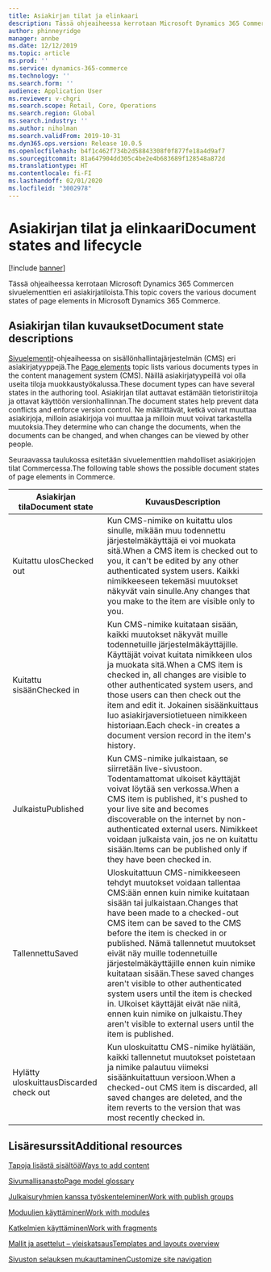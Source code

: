 ```yaml
---
title: Asiakirjan tilat ja elinkaari
description: Tässä ohjeaiheessa kerrotaan Microsoft Dynamics 365 Commercen sivuelementtien eri asiakirjatiloista.
author: phinneyridge
manager: annbe
ms.date: 12/12/2019
ms.topic: article
ms.prod: ''
ms.service: dynamics-365-commerce
ms.technology: ''
ms.search.form: ''
audience: Application User
ms.reviewer: v-chgri
ms.search.scope: Retail, Core, Operations
ms.search.region: Global
ms.search.industry: ''
ms.author: niholman
ms.search.validFrom: 2019-10-31
ms.dyn365.ops.version: Release 10.0.5
ms.openlocfilehash: b4f1c462f734b2d58843308f0f877fe18a4d9af7
ms.sourcegitcommit: 81a647904dd305c4be2e4b683689f128548a872d
ms.translationtype: HT
ms.contentlocale: fi-FI
ms.lasthandoff: 02/01/2020
ms.locfileid: "3002978"
---
```

# <a name="document-states-and-lifecycle"></a><span data-ttu-id="37bda-103">Asiakirjan tilat ja elinkaari</span><span class="sxs-lookup"><span data-stu-id="37bda-103">Document states and lifecycle</span></span>


[!include [banner](includes/banner.md)]

<span data-ttu-id="37bda-104">Tässä ohjeaiheessa kerrotaan Microsoft Dynamics 365 Commercen sivuelementtien eri asiakirjatiloista.</span><span class="sxs-lookup"><span data-stu-id="37bda-104">This topic covers the various document states of page elements in Microsoft Dynamics 365 Commerce.</span></span>

## <a name="document-state-descriptions"></a><span data-ttu-id="37bda-105">Asiakirjan tilan kuvaukset</span><span class="sxs-lookup"><span data-stu-id="37bda-105">Document state descriptions</span></span>

<span data-ttu-id="37bda-106">[Sivuelementit](page-elements-overview.md)-ohjeaiheessa on sisällönhallintajärjestelmän (CMS) eri asiakirjatyyppejä.</span><span class="sxs-lookup"><span data-stu-id="37bda-106">The [Page elements](page-elements-overview.md) topic lists various documents types in the content management system (CMS).</span></span> <span data-ttu-id="37bda-107">Näillä asiakirjatyypeillä voi olla useita tiloja muokkaustyökalussa.</span><span class="sxs-lookup"><span data-stu-id="37bda-107">These document types can have several states in the authoring tool.</span></span> <span data-ttu-id="37bda-108">Asiakirjan tilat auttavat estämään tietoristiriitoja ja ottavat käyttöön versionhallinnan.</span><span class="sxs-lookup"><span data-stu-id="37bda-108">The document states help prevent data conflicts and enforce version control.</span></span> <span data-ttu-id="37bda-109">Ne määrittävät, ketkä voivat muuttaa asiakirjoja, milloin asiakirjoja voi muuttaa ja milloin muut voivat tarkastella muutoksia.</span><span class="sxs-lookup"><span data-stu-id="37bda-109">They determine who can change the documents, when the documents can be changed, and when changes can be viewed by other people.</span></span>

<span data-ttu-id="37bda-110">Seuraavassa taulukossa esitetään sivuelementtien mahdolliset asiakirjojen tilat Commercessa.</span><span class="sxs-lookup"><span data-stu-id="37bda-110">The following table shows the possible document states of page elements in Commerce.</span></span>

| <span data-ttu-id="37bda-111">Asiakirjan tila</span><span class="sxs-lookup"><span data-stu-id="37bda-111">Document state</span></span> | <span data-ttu-id="37bda-112">Kuvaus</span><span class="sxs-lookup"><span data-stu-id="37bda-112">Description</span></span> |
|---|---|
| <span data-ttu-id="37bda-113">Kuitattu ulos</span><span class="sxs-lookup"><span data-stu-id="37bda-113">Checked out</span></span> | <span data-ttu-id="37bda-114">Kun CMS-nimike on kuitattu ulos sinulle, mikään muu todennettu järjestelmäkäyttäjä ei voi muokata sitä.</span><span class="sxs-lookup"><span data-stu-id="37bda-114">When a CMS item is checked out to you, it can't be edited by any other authenticated system users.</span></span> <span data-ttu-id="37bda-115">Kaikki nimikkeeseen tekemäsi muutokset näkyvät vain sinulle.</span><span class="sxs-lookup"><span data-stu-id="37bda-115">Any changes that you make to the item are visible only to you.</span></span> |
| <span data-ttu-id="37bda-116">Kuitattu sisään</span><span class="sxs-lookup"><span data-stu-id="37bda-116">Checked in</span></span> | <span data-ttu-id="37bda-117">Kun CMS-nimike kuitataan sisään, kaikki muutokset näkyvät muille todennetuille järjestelmäkäyttäjille. Käyttäjät voivat kuitata nimikkeen ulos ja muokata sitä.</span><span class="sxs-lookup"><span data-stu-id="37bda-117">When a CMS item is checked in, all changes are visible to other authenticated system users, and those users can then check out the item and edit it.</span></span> <span data-ttu-id="37bda-118">Jokainen sisäänkuittaus luo asiakirjaversiotietueen nimikkeen historiaan.</span><span class="sxs-lookup"><span data-stu-id="37bda-118">Each check-in creates a document version record in the item's history.</span></span> |
| <span data-ttu-id="37bda-119">Julkaistu</span><span class="sxs-lookup"><span data-stu-id="37bda-119">Published</span></span> | <span data-ttu-id="37bda-120">Kun CMS-nimike julkaistaan, se siirretään live-sivustoon. Todentamattomat ulkoiset käyttäjät voivat löytää sen verkossa.</span><span class="sxs-lookup"><span data-stu-id="37bda-120">When a CMS item is published, it's pushed to your live site and becomes discoverable on the internet by non-authenticated external users.</span></span> <span data-ttu-id="37bda-121">Nimikkeet voidaan julkaista vain, jos ne on kuitattu sisään.</span><span class="sxs-lookup"><span data-stu-id="37bda-121">Items can be published only if they have been checked in.</span></span> |
| <span data-ttu-id="37bda-122">Tallennettu</span><span class="sxs-lookup"><span data-stu-id="37bda-122">Saved</span></span> | <span data-ttu-id="37bda-123">Uloskuitattuun CMS-nimikkeeseen tehdyt muutokset voidaan tallentaa CMS:ään ennen kuin nimike kuitataan sisään tai julkaistaan.</span><span class="sxs-lookup"><span data-stu-id="37bda-123">Changes that have been made to a checked-out CMS item can be saved to the CMS before the item is checked in or published.</span></span> <span data-ttu-id="37bda-124">Nämä tallennetut muutokset eivät näy muille todennetuille järjestelmäkäyttäjille ennen kuin nimike kuitataan sisään.</span><span class="sxs-lookup"><span data-stu-id="37bda-124">These saved changes aren't visible to other authenticated system users until the item is checked in.</span></span> <span data-ttu-id="37bda-125">Ulkoiset käyttäjät eivät näe niitä, ennen kuin nimike on julkaistu.</span><span class="sxs-lookup"><span data-stu-id="37bda-125">They aren't visible to external users until the item is published.</span></span> |
| <span data-ttu-id="37bda-126">Hylätty uloskuittaus</span><span class="sxs-lookup"><span data-stu-id="37bda-126">Discarded check out</span></span> | <span data-ttu-id="37bda-127">Kun uloskuitattu CMS-nimike hylätään, kaikki tallennetut muutokset poistetaan ja nimike palautuu viimeksi sisäänkuitattuun versioon.</span><span class="sxs-lookup"><span data-stu-id="37bda-127">When a checked-out CMS item is discarded, all saved changes are deleted, and the item reverts to the version that was most recently checked in.</span></span> |

## <a name="additional-resources"></a><span data-ttu-id="37bda-128">Lisäresurssit</span><span class="sxs-lookup"><span data-stu-id="37bda-128">Additional resources</span></span>

[<span data-ttu-id="37bda-129">Tapoja lisästä sisältöä</span><span class="sxs-lookup"><span data-stu-id="37bda-129">Ways to add content</span></span>](add-manage-content.md)

[<span data-ttu-id="37bda-130">Sivumallisanasto</span><span class="sxs-lookup"><span data-stu-id="37bda-130">Page model glossary</span></span>](page-elements-overview.md)

[<span data-ttu-id="37bda-131">Julkaisuryhmien kanssa työskenteleminen</span><span class="sxs-lookup"><span data-stu-id="37bda-131">Work with publish groups</span></span>](publish-groups.md)

[<span data-ttu-id="37bda-132">Moduulien käyttäminen</span><span class="sxs-lookup"><span data-stu-id="37bda-132">Work with modules</span></span>](work-with-modules.md)

[<span data-ttu-id="37bda-133">Katkelmien käyttäminen</span><span class="sxs-lookup"><span data-stu-id="37bda-133">Work with fragments</span></span>](work-with-fragments.md)

[<span data-ttu-id="37bda-134">Mallit ja asettelut – yleiskatsaus</span><span class="sxs-lookup"><span data-stu-id="37bda-134">Templates and layouts overview</span></span>](templates-layouts-overview.md)

[<span data-ttu-id="37bda-135">Sivuston selauksen mukauttaminen</span><span class="sxs-lookup"><span data-stu-id="37bda-135">Customize site navigation</span></span>](customize-site-navigation.md)
